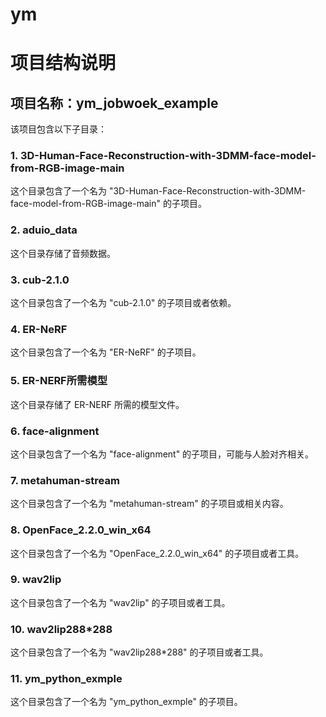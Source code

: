 # ym
# 项目结构说明

## 项目名称：ym_jobwoek_example

该项目包含以下子目录：

### 1. 3D-Human-Face-Reconstruction-with-3DMM-face-model-from-RGB-image-main

这个目录包含了一个名为 "3D-Human-Face-Reconstruction-with-3DMM-face-model-from-RGB-image-main" 的子项目。

### 2. aduio_data

这个目录存储了音频数据。

### 3. cub-2.1.0

这个目录包含了一个名为 "cub-2.1.0" 的子项目或者依赖。

### 4. ER-NeRF

这个目录包含了一个名为 "ER-NeRF" 的子项目。

### 5. ER-NERF所需模型

这个目录存储了 ER-NERF 所需的模型文件。

### 6. face-alignment

这个目录包含了一个名为 "face-alignment" 的子项目，可能与人脸对齐相关。

### 7. metahuman-stream

这个目录包含了一个名为 "metahuman-stream" 的子项目或相关内容。

### 8. OpenFace_2.2.0_win_x64

这个目录包含了一个名为 "OpenFace_2.2.0_win_x64" 的子项目或者工具。

### 9. wav2lip

这个目录包含了一个名为 "wav2lip" 的子项目或者工具。

### 10. wav2lip288*288

这个目录包含了一个名为 "wav2lip288*288" 的子项目或者工具。

### 11. ym_python_exmple

这个目录包含了一个名为 "ym_python_exmple" 的子项目。

